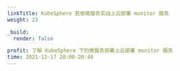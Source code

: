 ```yaml
---
linkTitle: KubeSphere 若依微服务实战上云部署 monitor 服务
weight: 23

_build:
  render: false

profit: 了解 KubeSphere 下的微服务部署上云部署 monitor 服务
time: 2021-12-17 20:00-20:40
---
```

